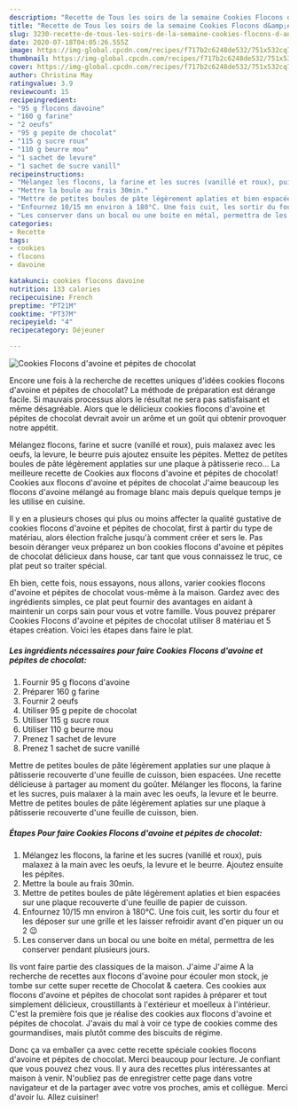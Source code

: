 ```yaml
---
description: "Recette de Tous les soirs de la semaine Cookies Flocons d&amp;#39;avoine et pépites de chocolat"
title: "Recette de Tous les soirs de la semaine Cookies Flocons d&amp;#39;avoine et pépites de chocolat"
slug: 3230-recette-de-tous-les-soirs-de-la-semaine-cookies-flocons-d-and-39-avoine-et-pepites-de-chocolat
date: 2020-07-18T04:05:26.555Z
image: https://img-global.cpcdn.com/recipes/f717b2c6248de532/751x532cq70/cookies-flocons-davoine-et-pepites-de-chocolat-photo-principale-de-la-recette.jpg
thumbnail: https://img-global.cpcdn.com/recipes/f717b2c6248de532/751x532cq70/cookies-flocons-davoine-et-pepites-de-chocolat-photo-principale-de-la-recette.jpg
cover: https://img-global.cpcdn.com/recipes/f717b2c6248de532/751x532cq70/cookies-flocons-davoine-et-pepites-de-chocolat-photo-principale-de-la-recette.jpg
author: Christina May
ratingvalue: 3.9
reviewcount: 15
recipeingredient:
- "95 g flocons davoine"
- "160 g farine"
- "2 oeufs"
- "95 g pepite de chocolat"
- "115 g sucre roux"
- "110 g beurre mou"
- "1 sachet de levure"
- "1 sachet de sucre vanill"
recipeinstructions:
- "Mélangez les flocons, la farine et les sucres (vanillé et roux), puis malaxez à la main avec les oeufs, la levure et le beurre. Ajoutez ensuite les pépites."
- "Mettre la boule au frais 30min."
- "Mettre de petites boules de pâte légèrement aplaties et bien espacées sur une plaque recouverte d&#39;une feuille de papier de cuisson."
- "Enfournez 10/15 mn environ à 180°C. Une fois cuit, les sortir du four et les déposer sur une grille et les laisser refroidir avant d&#39;en piquer un ou 2 😉"
- "Les conserver dans un bocal ou une boite en métal, permettra de les conserver pendant plusieurs jours."
categories:
- Recette
tags:
- cookies
- flocons
- davoine

katakunci: cookies flocons davoine 
nutrition: 133 calories
recipecuisine: French
preptime: "PT21M"
cooktime: "PT37M"
recipeyield: "4"
recipecategory: Déjeuner

---
```



![Cookies Flocons d&#39;avoine et pépites de chocolat](https://img-global.cpcdn.com/recipes/f717b2c6248de532/751x532cq70/cookies-flocons-davoine-et-pepites-de-chocolat-photo-principale-de-la-recette.jpg)

Encore une fois à la recherche de recettes uniques d'idées cookies flocons d&#39;avoine et pépites de chocolat? La méthode de préparation est dérange facile. Si mauvais processus alors le résultat ne sera pas satisfaisant et même désagréable. Alors que le délicieux cookies flocons d&#39;avoine et pépites de chocolat devrait avoir un arôme et un goût qui obtenir provoquer notre appétit.

Mélangez flocons, farine et sucre (vanillé et roux), puis malaxez avec les oeufs, la levure, le beurre puis ajoutez ensuite les pépites. Mettez de petites boules de pâte légèrement applaties sur une plaque à pâtisserie reco… La meilleure recette de Cookies aux flocons d&#39;avoine et pépites de chocolat! Cookies aux flocons d&#39;avoine et pépites de chocolat J&#39;aime beaucoup les flocons d&#39;avoine mélangé au fromage blanc mais depuis quelque temps je les utilise en cuisine.

Il y en a plusieurs choses qui plus ou moins affecter la qualité gustative de cookies flocons d&#39;avoine et pépites de chocolat, first à partir du type de matériau, alors élection fraîche jusqu'à comment créer et sers le. Pas besoin déranger veux préparez un bon cookies flocons d&#39;avoine et pépites de chocolat délicieux dans house, car tant que vous connaissez le truc, ce plat peut so traiter spécial.


Eh bien, cette fois, nous essayons, nous allons, varier cookies flocons d&#39;avoine et pépites de chocolat vous-même à la maison. Gardez avec des ingrédients simples, ce plat peut fournir des avantages en aidant à maintenir un corps sain pour vous et votre famille. Vous pouvez préparer Cookies Flocons d&#39;avoine et pépites de chocolat utiliser 8 matériau et 5 étapes création. Voici les étapes dans faire le plat.

<!--inarticleads1-->

##### Les ingrédients nécessaires pour faire Cookies Flocons d&#39;avoine et pépites de chocolat:

1. Fournir 95 g flocons d&#39;avoine
1. Préparer 160 g farine
1. Fournir 2 oeufs
1. Utiliser 95 g pepite de chocolat
1. Utiliser 115 g sucre roux
1. Utiliser 110 g beurre mou
1. Prenez 1 sachet de levure
1. Prenez 1 sachet de sucre vanillé


Mettre de petites boules de pâte légèrement applaties sur une plaque à pâtisserie recouverte d&#39;une feuille de cuisson, bien espacées. Une recette délicieuse à partager au moment du goûter. Mélanger les flocons, la farine et les sucres, puis malaxer à la main avec les oeufs, la levure et le beurre. Mettre de petites boules de pâte légèrement aplaties sur une plaque à pâtisserie recouverte d&#39;une feuille de cuisson, bien. 

<!--inarticleads2-->

##### Étapes Pour faire Cookies Flocons d&#39;avoine et pépites de chocolat:

1. Mélangez les flocons, la farine et les sucres (vanillé et roux), puis malaxez à la main avec les oeufs, la levure et le beurre. Ajoutez ensuite les pépites.
1. Mettre la boule au frais 30min.
1. Mettre de petites boules de pâte légèrement aplaties et bien espacées sur une plaque recouverte d&#39;une feuille de papier de cuisson.
1. Enfournez 10/15 mn environ à 180°C. Une fois cuit, les sortir du four et les déposer sur une grille et les laisser refroidir avant d&#39;en piquer un ou 2 😉
1. Les conserver dans un bocal ou une boite en métal, permettra de les conserver pendant plusieurs jours.


Ils vont faire partie des classiques de la maison. J&#39;aime J&#39;aime A la recherche de recettes aux flocons d&#39;avoine pour écouler mon stock, je tombe sur cette super recette de Chocolat &amp; caetera. Ces cookies aux flocons d&#39;avoine et pépites de chocolat sont rapides à préparer et tout simplement délicieux, croustillants à l&#39;extérieur et moelleux à l&#39;intérieur. C&#39;est la première fois que je réalise des cookies aux flocons d&#39;avoine et pépites de chocolat. J&#39;avais du mal à voir ce type de cookies comme des gourmandises, mais plutôt comme des biscuits de régime. 


Donc ça va emballer ça avec cette recette spéciale cookies flocons d&#39;avoine et pépites de chocolat. Merci beaucoup pour lecture. Je confiant que vous pouvez chez vous. Il y aura des recettes plus  intéressantes at maison à venir. N'oubliez pas de enregistrer cette page dans votre navigateur et de la partager avec votre vos proches, amis et collègue. Merci d'avoir lu. Allez cuisiner!
